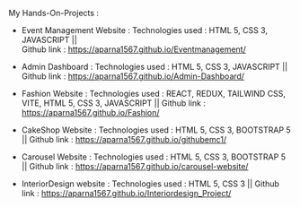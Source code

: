 My Hands-On-Projects :

* Event Management Website :  Technologies used : HTML 5, CSS 3, JAVASCRIPT ||  
 Github link : https://aparna1567.github.io/Eventmanagement/

* Admin Dashboard          :  Technologies used : HTML 5, CSS 3, JAVASCRIPT  ||
 Github link : https://aparna1567.github.io/Admin-Dashboard/ 
              
* Fashion Website          :  Technologies used : REACT, REDUX, TAILWIND CSS, VITE, HTML 5, CSS 3, JAVASCRIPT ||
 Github link : https://aparna1567.github.io/Fashion/
                         
* CakeShop Website         :  Technologies used : HTML 5, CSS 3, BOOTSTRAP 5 ||
 Github link : https://aparna1567.github.io/githubemc1/
                        
* Carousel Website         : Technologies used : HTML 5, CSS 3, BOOTSTRAP 5 ||
 Github link : https://aparna1567.github.io/carousel-website/
                       
* InteriorDesign website   : Technologies used : HTML 5, CSS 3  ||
 Github link  :  https://aparna1567.github.io/Interiordesign_Project/

                           

                           
